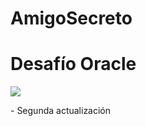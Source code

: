 # AmigoSecreto
<h1>Desafío Oracle</h1>
<p align="left">
   <img src="https://img.shields.io/badge/STATUS-EN%20FINALIZADO-green">
   </p>
- Segunda actualización

